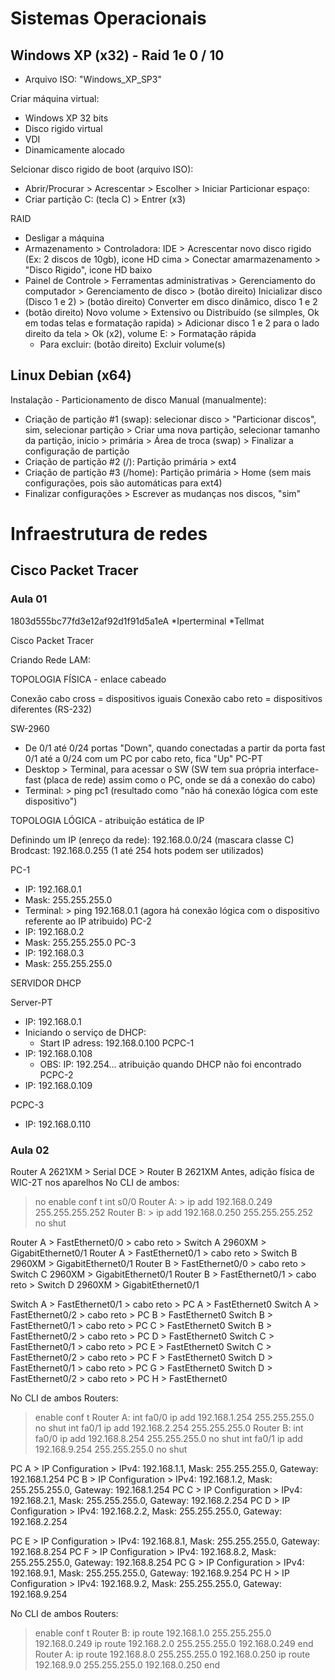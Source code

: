 # Sistemas Operacionais
## Windows XP (x32) - Raid 1e 0 / 10
* Arquivo ISO: "Windows_XP_SP3"

Criar máquina virtual:
* Windows XP 32 bits
* Disco rigido virtual
* VDI
* Dinamicamente alocado

Selcionar disco rigido de boot (arquivo ISO):
* Abrir/Procurar > Acrescentar > Escolher > Iniciar
Particionar espaço:
* Criar partição C: (tecla C) > Entrer (x3)

RAID
* Desligar a máquina
* Armazenamento > Controladora: IDE  > Acrescentar novo disco rigido (Ex: 2 discos de 10gb), icone HD cima > Conectar amarmazenamento > "Disco Rigido", icone HD baixo
* Painel de Controle > Ferramentas administrativas > Gerenciamento do computador > Gerenciamento de disco > (botão direito) Inicializar disco (Disco 1 e 2) > (botão direito) Converter em disco dinâmico, disco 1 e 2
* (botão direito) Novo volume > Extensivo ou Distribuído (se silmples, Ok em todas telas e formatação rapida) > Adicionar disco 1 e 2 para o lado direito da tela > Ok (x2), volume E: > Formatação rápida
	* Para excluir: (botão direito) Excluir volume(s)


## Linux Debian (x64)

Instalação - Particionamento de disco Manual (manualmente):
* Criação de partição #1 (swap): selecionar disco > "Particionar discos", sim, selecionar partição > Criar uma nova partição, selecionar tamanho da partição, inicio > primária > Área de troca (swap) > Finalizar a configuração de partição
* Criação de partição #2 (/): Partição primária > ext4
* Criação de partição #3 (/home): Partição primária > Home (sem mais configurações, pois são automáticas para ext4)
* Finalizar configurações > Escrever as mudanças nos discos, "sim"

# Infraestrutura de redes
## Cisco Packet Tracer
### Aula 01
1803d555bc77fd3e12af92d1f91d5a1eA
*Iperterminal
*Tellmat

Cisco Packet Tracer

Criando Rede LAM:


TOPOLOGIA FÍSICA - enlace cabeado

Conexão cabo cross = dispositivos iguais
Conexão cabo reto = dispositivos diferentes (RS-232)

SW-2960
- De 0/1 até 0/24 portas "Down", quando conectadas a partir da porta fast 0/1 até a 0/24 com um PC por cabo reto, fica "Up"
PC-PT
- Desktop > Terminal, para acessar o SW (SW tem sua própria interface-fast (placa de rede) assim como o PC, onde se dá a conexão do cabo)
- Terminal: > ping pc1 (resultado como "não há conexão lógica com este dispositivo")


TOPOLOGIA LÓGICA - atribuição estática de IP

Definindo um IP (enreço da rede): 192.168.0.0/24 (mascara classe C)
Brodcast: 192.168.0.255 (1 até 254 hots podem ser utilizados)

PC-1
- IP: 192.168.0.1
- Mask: 255.255.255.0
- Terminal: > ping 192.168.0.1 (agora há conexão lógica com o dispositivo referente ao IP atribuido)
PC-2
- IP: 192.168.0.2
- Mask: 255.255.255.0
PC-3
- IP: 192.168.0.3
- Mask: 255.255.255.0


SERVIDOR DHCP

Server-PT
- IP: 192.168.0.1
- Iniciando o serviço de DHCP:
	- Start IP adress: 192.168.0.100
PCPC-1
- IP: 192.168.0.108
	- OBS: IP: 192.254... atribuição quando DHCP não foi encontrado
PCPC-2
- IP: 192.168.0.109

PCPC-3
- IP: 192.168.0.110

### Aula 02
Router A 2621XM > Serial DCE > Router B 2621XM
Antes, adição física de WIC-2T nos aparelhos
No CLI de ambos:
> no
> enable
> conf t
> int s0/0
Router A: > ip add 192.168.0.249 255.255.255.252
Router B: > ip add 192.168.0.250 255.255.255.252
> no shut

Router A > FastEthernet0/0 > cabo reto > Switch A 2960XM > GigabitEthernet0/1
Router A > FastEthernet0/1 > cabo reto > Switch B 2960XM > GigabitEthernet0/1
Router B > FastEthernet0/0 > cabo reto > Switch C 2960XM > GigabitEthernet0/1
Router B > FastEthernet0/1 > cabo reto > Switch D 2960XM > GigabitEthernet0/1

Switch A > FastEthernet0/1 > cabo reto > PC A > FastEthernet0
Switch A > FastEthernet0/2 > cabo reto > PC B > FastEthernet0
Switch B > FastEthernet0/1 > cabo reto > PC C > FastEthernet0
Switch B > FastEthernet0/2 > cabo reto > PC D > FastEthernet0
Switch C > FastEthernet0/1 > cabo reto > PC E > FastEthernet0
Switch C > FastEthernet0/2 > cabo reto > PC F > FastEthernet0
Switch D > FastEthernet0/1 > cabo reto > PC G > FastEthernet0
Switch D > FastEthernet0/2 > cabo reto > PC H > FastEthernet0

No CLI de ambos Routers:
> enable
> conf t
Router A:
> int fa0/0
> ip add 192.168.1.254 255.255.255.0
> no shut
> int fa0/1
> ip add 192.168.2.254 255.255.255.0
Router B:
> int fa0/0
> ip add 192.168.8.254 255.255.255.0
> no shut
> int fa0/1
> ip add 192.168.9.254 255.255.255.0
> no shut

PC A > IP Configuration > IPv4: 192.168.1.1, Mask: 255.255.255.0, Gateway: 192.168.1.254
PC B > IP Configuration > IPv4: 192.168.1.2, Mask: 255.255.255.0, Gateway: 192.168.1.254
PC C > IP Configuration > IPv4: 192.168.2.1, Mask: 255.255.255.0, Gateway: 192.168.2.254
PC D > IP Configuration > IPv4: 192.168.2.2, Mask: 255.255.255.0, Gateway: 192.168.2.254

PC E > IP Configuration > IPv4: 192.168.8.1, Mask: 255.255.255.0, Gateway: 192.168.8.254
PC F > IP Configuration > IPv4: 192.168.8.2, Mask: 255.255.255.0, Gateway: 192.168.8.254
PC G > IP Configuration > IPv4: 192.168.9.1, Mask: 255.255.255.0, Gateway: 192.168.9.254
PC H > IP Configuration > IPv4: 192.168.9.2, Mask: 255.255.255.0, Gateway: 192.168.9.254

No CLI de ambos Routers:
> enable
> conf t
Router B:
> ip route 192.168.1.0 255.255.255.0 192.168.0.249
> ip route 192.168.2.0 255.255.255.0 192.168.0.249
> end
Router A:
> ip route 192.168.8.0 255.255.255.0 192.168.0.250
> ip route 192.168.9.0 255.255.255.0 192.168.0.250
> end